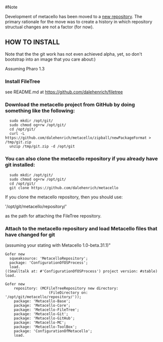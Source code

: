 #Note

Development of metacello has been moved to a [new repository](https://github.com/dalehenrich/metacello-work). 
The primary rationale for the move was to create a history in which repository structual changes are not a factor (for now).

## HOW TO INSTALL

Note that the the git work has not even achieved alpha, yet, so don't 
bootstrap into an image that you care about:)

Assuming Pharo 1.3

### Install FileTree
see README.md at https://github.com/dalehenrich/filetree

### Download the metacello project from GitHub by doing something like the following: 
```shell
  sudo mkdir /opt/git/
  sudo chmod og+rw /opt/git/
  cd /opt/git/
  curl -L https://github.com/dalehenrich/metacello/zipball/newPackageFormat > /tmp/git.zip
  unzip /tmp/git.zip -d /opt/git
```

### You can also clone the metacello repository if you already have git installed:
```shell
  sudo mkdir /opt/git/
  sudo chmod og+rw /opt/git/
  cd /opt/git/
  git clone https://github.com/dalehenrich/metacello
```

If you clone the metacello repository, then you should use:

  '/opt/git/metacello/repository/'

as the path for attaching the FileTree repository.


### Attach to the metacello repository and load Metacello files that have changed for git
(assuming your stating with Metacello 1.0-beta.31.1)"

```Smalltalk
Gofer new
  squeaksource: 'MetacelloRepository';
  package: 'ConfigurationOfOSProcess';
  load.
((Smalltalk at: #'ConfigurationOfOSProcess') project version: #stable) load.

Gofer new
    repository: (MCFileTreeRepository new directory: 
                    (FileDirectory on: '/opt/git/metacello/repository/'));
    package: 'Metacello-Base';
    package: 'Metacello-Core';
    package: 'Metacello-FileTree';
    package: 'Metacello-Git';
    package: 'Metacello-GitHub';
    package: 'Metacello-MC';
    package: 'Metacello-ToolBox';
    package: 'ConfigurationOfMetacello';
    load.
```